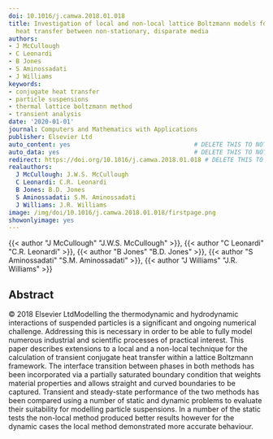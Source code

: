 ```yaml
---
doi: 10.1016/j.camwa.2018.01.018
title: Investigation of local and non-local lattice Boltzmann models for transient
  heat transfer between non-stationary, disparate media
authors:
- J McCullough
- C Leonardi
- B Jones
- S Aminossadati
- J Williams
keywords:
- conjugate heat transfer
- particle suspensions
- thermal lattice boltzmann method
- transient analysis
date: '2020-01-01'
journal: Computers and Mathematics with Applications
publisher: Elsevier Ltd
auto_content: yes                                  # DELETE THIS TO NOT AUTO GENERATE CONTENT
auto_data: yes                                     # DELETE THIS TO NOT AUTO GENERATE METADATA
redirect: https://doi.org/10.1016/j.camwa.2018.01.018 # DELETE THIS TO NOT REDIRECT
realauthors:
  J McCullough: J.W.S. McCullough
  C Leonardi: C.R. Leonardi
  B Jones: B.D. Jones
  S Aminossadati: S.M. Aminossadati
  J Williams: J.R. Williams
image: /img/doi/10.1016/j.camwa.2018.01.018/firstpage.png
showonlyimage: yes
---
```

{{< author "J McCullough" "J.W.S. McCullough" >}}, {{< author "C Leonardi" "C.R. Leonardi" >}}, {{< author "B Jones" "B.D. Jones" >}}, {{< author "S Aminossadati" "S.M. Aminossadati" >}}, {{< author "J Williams" "J.R. Williams" >}}

## Abstract
© 2018 Elsevier LtdModelling the thermodynamic and hydrodynamic interactions of suspended particles is a significant and ongoing numerical challenge. Addressing this is necessary in order to be able to fully model numerous industrial and scientific processes of practical interest. This paper describes extensions to a local and a non-local technique for the calculation of transient conjugate heat transfer within a lattice Boltzmann framework. The interface transition between phases in both methods has been incorporated via a partially saturated boundary condition that weights material properties and allows straight and curved boundaries to be captured. Transient and steady-state performance of the two methods has been compared using a number of static and dynamic problems to evaluate their suitability for modelling particle suspensions. In a number of the static tests the non-local method produced better results however for the dynamic cases the local method demonstrated more accurate behaviour.
